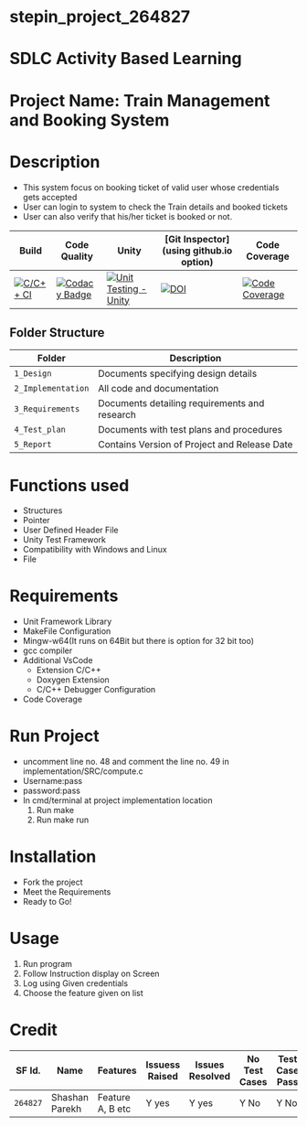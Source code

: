 # stepin_project_264827

# SDLC Activity Based Learning
# Project Name: Train Management and Booking System

# Description
* This system focus on booking ticket of valid user whose credentials gets accepted
* User can login to system to check the Train details and booked tickets
* User can also verify that his/her ticket is booked or not.

Build | Code Quality | Unity | [Git Inspector](using github.io option) | Code Coverage |
------|----------|-------|--------------|-----------------
[![C/C++ CI](https://github.com/shashanparekh/stepin_project/actions/workflows/c-cpp.yml/badge.svg)](https://github.com/shashanparekh/stepin_project/actions/workflows/c-cpp.yml) | [![Codacy Badge](https://app.codacy.com/project/badge/Grade/ecd689a6295b43e3a19abeb8a1eb7359)](https://www.codacy.com/gh/shashanparekh/stepin_project/dashboard?utm_source=github.com&amp;utm_medium=referral&amp;utm_content=shashanparekh/stepin_project&amp;utm_campaign=Badge_Grade) | [![Unit Testing - Unity](https://github.com/shashanparekh/stepin_project/actions/workflows/Unit-Testing.yml/badge.svg)](https://github.com/shashanparekh/stepin_project/actions/workflows/Unit-Testing.yml) |[![DOI](https://zenodo.org/badge/355883405.svg)](https://zenodo.org/badge/latestdoi/355883405) |  [![Code Coverage](https://github.com/shashanparekh/stepin_project/actions/workflows/code-coverage.yml/badge.svg)](https://github.com/shashanparekh/stepin_project/actions/workflows/code-coverage.yml) |


## Folder Structure
Folder             | Description
-------------------| -----------------------------------------
`1_Design`         | Documents specifying design details
`2_Implementation` | All code and documentation
`3_Requirements`   | Documents detailing requirements and research
`4_Test_plan`      | Documents with test plans and procedures
`5_Report`         | Contains Version of Project and Release Date

# Functions used
* Structures
* Pointer
* User Defined Header File
* Unity Test Framework
* Compatibility with Windows and Linux
* File

# Requirements
* Unit Framework Library
* MakeFile Configuration
* Mingw-w64(It runs on 64Bit but there is option for 32 bit too)
* gcc compiler
* Additional VsCode
  * Extension C/C++ 
  * Doxygen Extension
  * C/C++ Debugger Configuration
* Code Coverage

# Run Project
* uncomment line no. 48 and comment the line no. 49 in implementation/SRC/compute.c
* Username:pass
* password:pass
* In cmd/terminal at project implementation location
  1. Run make
  2. Run make run

# Installation
* Fork the project
* Meet the Requirements
* Ready to Go!

# Usage
1. Run program
2. Follow Instruction display on Screen
3. Log using Given credentials
4. Choose the feature given on list

# Credit

SF Id. |  Name   |    Features    | Issuess Raised |Issues Resolved|No Test Cases|Test Case Pass
-------|---------|----------------|----------------|---------------|-------------|--------------
`264827` | Shashan Parekh  | Feature A, B etc    | Y yes     | Y yes   |Y No   |Y No     

